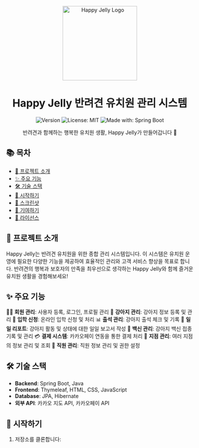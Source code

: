 <p align="center">
  <img src="https://path_to_your_logo.png" alt="Happy Jelly Logo" width="200"/>
</p>

<h1 align="center">Happy Jelly 반려견 유치원 관리 시스템</h1>

<p align="center">
  <img alt="Version" src="https://img.shields.io/badge/version-1.0.0-blue.svg?cacheSeconds=2592000" />
  <img alt="License: MIT" src="https://img.shields.io/badge/License-MIT-yellow.svg" />
  <img alt="Made with: Spring Boot" src="https://img.shields.io/badge/Made%20with-Spring%20Boot-6DB33F?logo=spring&logoColor=white" />
</p>

<p align="center">
  반려견과 함께하는 행복한 유치원 생활, Happy Jelly가 만들어갑니다 🐾
</p>

## 📚 목차

- [📖 프로젝트 소개](#-프로젝트-소개)
- [✨ 주요 기능](#-주요-기능)
- [🛠 기술 스택](#-기술-스택)
- [🚀 시작하기](#-시작하기)
- [📸 스크린샷](#-스크린샷)
- [👥 기여하기](#-기여하기)
- [📄 라이선스](#-라이선스)

## 📖 프로젝트 소개

Happy Jelly는 반려견 유치원을 위한 종합 관리 시스템입니다. 이 시스템은 유치원 운영에 필요한 다양한 기능을 제공하여 효율적인 관리와 고객 서비스 향상을 목표로 합니다. 반려견의 행복과 보호자의 만족을 최우선으로 생각하는 Happy Jelly와 함께 즐거운 유치원 생활을 경험해보세요!

## ✨ 주요 기능

🧑‍💼 **회원 관리**: 사용자 등록, 로그인, 프로필 관리
🐶 **강아지 관리**: 강아지 정보 등록 및 관리
📝 **입학 신청**: 온라인 입학 신청 및 처리
📊 **출석 관리**: 강아지 출석 체크 및 기록
📰 **일일 리포트**: 강아지 활동 및 상태에 대한 일일 보고서 작성
💉 **백신 관리**: 강아지 백신 접종 기록 및 관리
💳 **결제 시스템**: 카카오페이 연동을 통한 결제 처리
🏢 **지점 관리**: 여러 지점의 정보 관리 및 조회
👥 **직원 관리**: 직원 정보 관리 및 권한 설정

## 🛠 기술 스택

- **Backend**: Spring Boot, Java
- **Frontend**: Thymeleaf, HTML, CSS, JavaScript
- **Database**: JPA, Hibernate
- **외부 API**: 카카오 지도 API, 카카오페이 API

## 🚀 시작하기

1. 저장소를 클론합니다:
